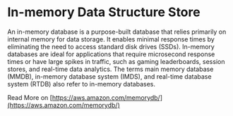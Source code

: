 # In-memory Data Structure Store

An in-memory database is a purpose-built database that relies primarily on internal memory for data storage. It enables minimal response times by eliminating the need to access standard disk drives (SSDs). In-memory databases are ideal for applications that require microsecond response times or have large spikes in traffic, such as gaming leaderboards, session stores, and real-time data analytics. The terms main memory database (MMDB), in-memory database system (IMDS), and real-time database system (RTDB) also refer to in-memory databases.

Read More on [https://aws.amazon.com/memorydb/](https://aws.amazon.com/memorydb/)
